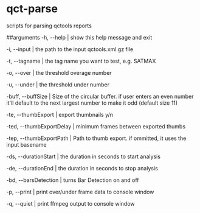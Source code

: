 # qct-parse
scripts for parsing qctools reports

##arguments
  -h, --help                | show this help message and exit

  -i, --input            | the path to the input qctools.xml.gz file
  
  -t, --tagname         | the tag name you want to test, e.g. SATMAX
  
  -o, --over             | the threshold overage number
  
  -u, --under             | the threshold under number
  
  -buff, --buffSize         | Size of the circular buffer. if user enters an even number it'll default to the next largest number to make it odd (default size 11)
                        
  -te, --thumbExport        | export thumbnails y/n
  
  -ted, --thumbExportDelay  | minimum frames between exported thumbs
                        
  -tep, --thumbExportPath   | Path to thumb export. if ommitted, it uses the input basename
                        
  -ds, --durationStart      | the duration in seconds to start analysis
                        
  -de, --durationEnd        | the duration in seconds to stop analysis
                        
  -bd, --barsDetection      | turns Bar Detection on and off
  
  -p, --print               | print over/under frame data to console window
  
  -q, --quiet               | print ffmpeg output to console window
